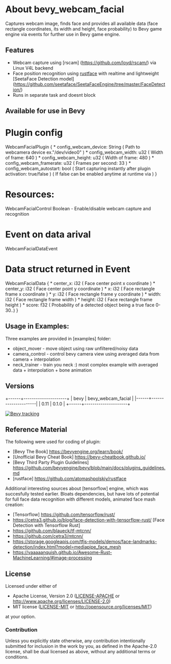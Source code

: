 # About bevy_webcam_facial

Captures webcam image, finds face and provides all available data (face rectangle coordinates, its width and height, face probability) to Bevy game engine via events for further use in Bevy game engine.

## Features

* Webcam capture using [rscam] (https://github.com/loyd/rscam/) via Linux V4L backend
* Face position recognition using [rustface](https://github.com/atomashpolskiy/) with realtime and lightweight [SeetaFace Detection model] (https://github.com/seetaface/SeetaFaceEngine/tree/master/FaceDetection/)
* Runs in separate task and doesnt block

## Available for use in Bevy

# Plugin config

WebcamFacialPlugin {
    * config_webcam_device: String      ( Path to webcamera device ex."/dev/video0" )
    * config_webcam_width: u32          ( Width of frame: 640 )
    * config_webcam_height: u32         ( Width of frame: 480 )
    * config_webcam_framerate: u32      ( Frames per second: 33 )
    * config_webcam_autostart: bool     ( Start capturing instantly after plugin activation: true/false ) ( If false can be enabled anytime at runtime via )
  }

# Resources:

<Res>WebcamFacialControl Boolean - Enable/disable webcam capture and recognition

# Event on data arival

WebcamFacialDataEvent

# Data struct returned in Event

WebcamFacialData {
    * center_x: i32                     ( Face center point x coordinate )
    * center_y: i32                     ( Face center point y coordinate )
    * x: i32                            ( Face rectangle frame x coordinate )
    * y: i32                            ( Face rectangle frame y coordinate )
    * width: i32                        ( Face rectangle frame width )
    * height: i32                       ( Face rectangle frame height )
    * score: f32                        ( Probability of a detected object being a true face 0-30..)
  }

## Usage in Examples:

Three examples are provided in [examples] folder:

* object_mover - move object using raw unfiltered/noisy data
* camera_control - control bevy camera view using averaged data from camera + interpolation
* neck_trainer - train you neck :) most complex example with averaged data + interpolation + bone animation

## Versions

+------+---------------------+
| bevy | bevy_webcam_facial  |
|------+---------------------|
| 0.11 | 0.1.0               |
+------+---------------------+

[![Bevy tracking](https://img.shields.io/badge/Bevy%20tracking-released%20version-lightblue)](https://github.com/bevyengine/bevy/blob/main/docs/plugins_guidelines.md#main-branch-tracking)

## Reference Material

The following were used for coding of plugin:

* [Bevy The Book] https://bevyengine.org/learn/book/
* [Unofficial Bevy Cheat Book] https://bevy-cheatbook.github.io/
* [Bevy Third Party Plugin Guidelines] https://github.com/bevyengine/bevy/blob/main/docs/plugins_guidelines.md
* [rustface] https://github.com/atomashpolskiy/rustface

Additional interesting sources about [tensorflow] engine, which was succesfully tested earlier. Bloats dependencies, but have lots of potential for full face data recognition with different models, animated face mash creation:

* [Tensorflow] https://github.com/tensorflow/rust/
* https://cetra3.github.io/blog/face-detection-with-tensorflow-rust/ [Face Detection with Tensorflow Rust]
* https://github.com/blaueck/tf-mtcnn/
* https://github.com/cetra3/mtcnn/
* https://storage.googleapis.com/tfjs-models/demos/face-landmarks-detection/index.html?model=mediapipe_face_mesh
* https://vaaaaanquish.github.io/Awesome-Rust-MachineLearning/#image-processing

## License

Licensed under either of

 * Apache License, Version 2.0 ([LICENSE-APACHE](LICENSE-APACHE) or http://www.apache.org/licenses/LICENSE-2.0)
 * MIT license ([LICENSE-MIT](LICENSE-MIT) or http://opensource.org/licenses/MIT)

at your option.

### Contribution

Unless you explicitly state otherwise, any contribution intentionally submitted
for inclusion in the work by you, as defined in the Apache-2.0 license, shall be dual licensed as above, without any
additional terms or conditions.
